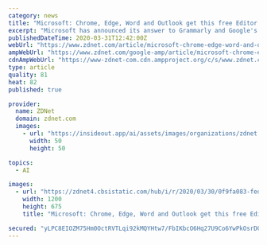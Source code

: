 ```yaml
---
category: news
title: "Microsoft: Chrome, Edge, Word and Outlook get this free Editor AI grammar assistant"
excerpt: "Microsoft has announced its answer to Grammarly and Google's recent AI updates for G Suite with the new Microsoft Editor browser extension coming to Chrome and Edge in the next few weeks. Microsoft Editor is an AI-powered tool that helps users with spelling and grammar in Word, Outlook, and any website via the browser extension. The tool is ..."
publishedDateTime: 2020-03-31T12:42:00Z
webUrl: "https://www.zdnet.com/article/microsoft-chrome-edge-word-and-outlook-get-this-free-editor-ai-grammar-assistant/"
ampWebUrl: "https://www.zdnet.com/google-amp/article/microsoft-chrome-edge-word-and-outlook-get-this-free-editor-ai-grammar-assistant/"
cdnAmpWebUrl: "https://www-zdnet-com.cdn.ampproject.org/c/s/www.zdnet.com/google-amp/article/microsoft-chrome-edge-word-and-outlook-get-this-free-editor-ai-grammar-assistant/"
type: article
quality: 81
heat: 82
published: true

provider:
  name: ZDNet
  domain: zdnet.com
  images:
    - url: "https://insideout.app/ai/assets/images/organizations/zdnet.com-50x50.jpg"
      width: 50
      height: 50

topics:
  - AI

images:
  - url: "https://zdnet4.cbsistatic.com/hub/i/r/2020/03/30/0f9fa083-fed0-409b-bc9b-1d357605b1ae/thumbnail/1200x675/c021471ff96cdf363eebc4f21f68ea4f/facerecognitionistock-1180902227.jpg"
    width: 1200
    height: 675
    title: "Microsoft: Chrome, Edge, Word and Outlook get this free Editor AI grammar assistant"

secured: "yLPC8EIOZM75Hm0OctRVTLqi92kMQYHtw7/FbIKbcO6Hq27U9Co6YwPkOsrD0HqjpbGtnYpFKJ8YMQIyu618NZPjEkys/9ocav6UbOG896iun8+JrpHHuHiwLXW/IxmqrvlsZya4kvxL4IH1vDi8WarzNVAhbOVNfrg3gOKNBh2tNbc+IYFrzRjzBXjv+kpr1Y6Ew9yu8eAja4Ig/Q7qEXC8su8vlipa+KvH1veVwAtTsZMFcUuF9EsqFZn+Zn2m0bSdIoxXpA9rQAw2O0mzHRCcBVOO3MHGOAKWEfzfuKemIeJ8dz8lalatuVgjMxuhC9ia5w3HpCabBnQ17kAEONTqixj6WF7YGLg5EMGjvAcNR2wOM29LTyEqMe7okDrPUyVv8r4vPp/IFP8EEsJQkZzVxlLCvoxMbisZy3UOf7j/dE1mnatF39KPiUJ6aqronlXzZJlhnm1vBmHK5VKs/HB01NGtCdjBih+IZo4l8Bg=;5ZnwliYcMaQqJkfVfBndYQ=="
---
```



